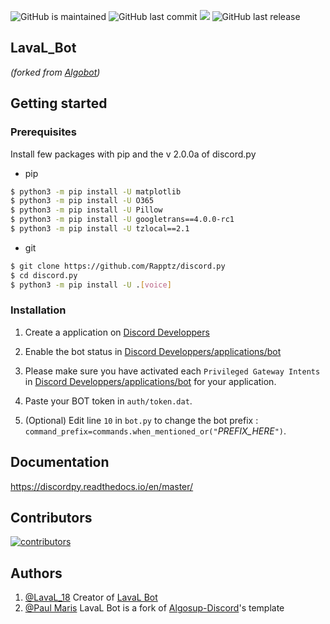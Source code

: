 ![GitHub is maintained](https://img.shields.io/maintenance/yes/2022?color=success)
![GitHub last commit](https://img.shields.io/github/last-commit/LavaL18/LavaL_Bot)
![](https://img.shields.io/pypi/pyversions/discord.py.svg)
![GitHub last release](https://img.shields.io/github/v/release/LavaL18/LavaL_Bot?color=blueviolet)

## LavaL_Bot 
*(forked from [Algobot](https://github.com/PaulMarisOUMary/Algosup-Discord))*

## Getting started

### Prerequisites

Install few packages with pip and the v 2.0.0a of discord.py
- pip 
```bash
$ python3 -m pip install -U matplotlib
$ python3 -m pip install -U O365
$ python3 -m pip install -U Pillow
$ python3 -m pip install -U googletrans==4.0.0-rc1
$ python3 -m pip install -U tzlocal==2.1
```
- git
```bash
$ git clone https://github.com/Rapptz/discord.py
$ cd discord.py
$ python3 -m pip install -U .[voice]
```

### Installation
1. Create a application on  [Discord Developpers](https://discord.com/developers/applications)

2. Enable the bot status in  [Discord Developpers/applications/bot](https://discord.com/developers/applications/YOUR_APP_ID/bot)

3. Please make sure you have activated each `Privileged Gateway Intents` in [Discord Developpers/applications/bot](https://discord.com/developers/applications) for your application.

4. Paste your BOT token in `auth/token.dat`.

5. (Optional) Edit line `10` in `bot.py` to change the bot prefix : `command_prefix=commands.when_mentioned_or("`*PREFIX_HERE*`")`.


## Documentation

https://discordpy.readthedocs.io/en/master/

## Contributors

[![contributors](https://contrib.rocks/image?repo=LavaL18/LavaL_Bot)](https://github.com/LavaL18/LavaL_Bot/graphs/contributors)


## Authors

1. [@LavaL_18](https://github.com/LavaL_19) Creator of [LavaL Bot](https://github.com/LavaL18/LavaL_Bot)
2. [@Paul Maris](https://github.com/PaulMarisOUMary) LavaL Bot is a fork of [Algosup-Discord](https://github.com/PaulMarisOUMary/Algosup-Discord)'s template

